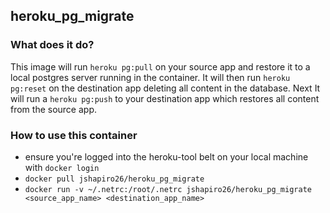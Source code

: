 ## heroku_pg_migrate
### What does it do?
This image will run `heroku pg:pull` on your source app and restore it to a local postgres server running in the container. It will then run `heroku pg:reset` on the destination app deleting all content in the database. Next It will run a `heroku pg:push` to your destination app which restores all content from the source app. 
### How to use this container
- ensure you're logged into the heroku-tool belt on your local machine with `docker login`
- `docker pull jshapiro26/heroku_pg_migrate`
- `docker run -v ~/.netrc:/root/.netrc jshapiro26/heroku_pg_migrate <source_app_name> <destination_app_name>`